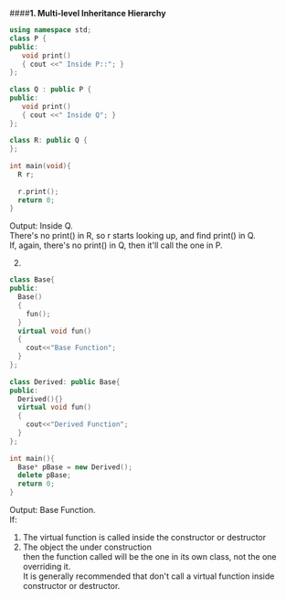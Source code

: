####**1. Multi-level Inheritance Hierarchy**
```cpp
using namespace std;
class P {
public:
   void print()
   { cout <<" Inside P::"; }
};
 
class Q : public P {
public:
   void print()
   { cout <<" Inside Q"; }
};
 
class R: public Q {
};
 
int main(void){
  R r;
 
  r.print();
  return 0;
}
```
Output: Inside Q.  
There's no print() in R, so r starts looking up, and find print() in Q.  
If, again, there's no print() in Q, then it'll call the one in P.

2. 
```cpp
class Base{
public:
  Base()
  {
    fun();
  }
  virtual void fun()
  {
    cout<<"Base Function";
  }
};
 
class Derived: public Base{
public:
  Derived(){}
  virtual void fun()
  {
    cout<<"Derived Function";
  }
};
 
int main(){
  Base* pBase = new Derived();
  delete pBase;
  return 0;
}
```
Output: Base Function.  
If:  
1. The virtual function is called inside the constructor or destructor  
2. The object the under construction  
then the function called will be the one in its own class, not the one overriding it.  
It is generally recommended that don't call a virtual function inside constructor or destructor.
